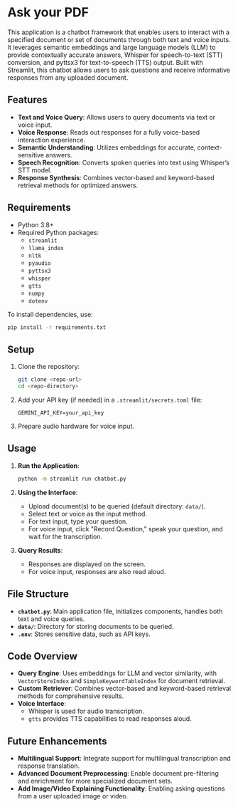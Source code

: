# Ask your PDF

This application is a chatbot framework that enables users to interact with a specified document or set of documents through both text and voice inputs. It leverages semantic embeddings and large language models (LLM) to provide contextually accurate answers, Whisper for speech-to-text (STT) conversion, and pyttsx3 for text-to-speech (TTS) output. Built with Streamlit, this chatbot allows users to ask questions and receive informative responses from any uploaded document.

## Features

- **Text and Voice Query**: Allows users to query documents via text or voice input.
- **Voice Response**: Reads out responses for a fully voice-based interaction experience.
- **Semantic Understanding**: Utilizes embeddings for accurate, context-sensitive answers.
- **Speech Recognition**: Converts spoken queries into text using Whisper’s STT model.
- **Response Synthesis**: Combines vector-based and keyword-based retrieval methods for optimized answers.

## Requirements

- Python 3.8+
- Required Python packages:
  - `streamlit`
  - `llama_index`
  - `nltk`
  - `pyaudio`
  - `pyttsx3`
  - `whisper`
  - `gtts`
  - `numpy`
  - `dotenv`

To install dependencies, use:
```bash
pip install -r requirements.txt
```

## Setup

1. Clone the repository:
    ```bash
    git clone <repo-url>
    cd <repo-directory>
    ```

2. Add your API key (if needed) in a `.streamlit/secrets.toml` file:
    ```plaintext
    GEMINI_API_KEY=your_api_key
    ```

4. Prepare audio hardware for voice input.

## Usage

1. **Run the Application**:
   ```bash
   python -m streamlit run chatbot.py
   ```

2. **Using the Interface**:
   - Upload document(s) to be queried (default directory: `data/`).
   - Select text or voice as the input method.
   - For text input, type your question.
   - For voice input, click "Record Question," speak your question, and wait for the transcription.

3. **Query Results**:
   - Responses are displayed on the screen.
   - For voice input, responses are also read aloud.

## File Structure

- **`chatbot.py`**: Main application file, initializes components, handles both text and voice queries.
- **`data/`**: Directory for storing documents to be queried.
- **`.env`**: Stores sensitive data, such as API keys.

## Code Overview

- **Query Engine**: Uses embeddings for LLM and vector similarity, with `VectorStoreIndex` and `SimpleKeywordTableIndex` for document retrieval.
- **Custom Retriever**: Combines vector-based and keyword-based retrieval methods for comprehensive results.
- **Voice Interface**:
  - Whisper is used for audio transcription.
  - `gtts` provides TTS capabilities to read responses aloud.

## Future Enhancements

- **Multilingual Support**: Integrate support for multilingual transcription and response translation.
- **Advanced Document Preprocessing**: Enable document pre-filtering and enrichment for more specialized document sets.
- **Add Image/Video Explaining Functionality**: Enabling asking questions from a user uploaded image or video.

